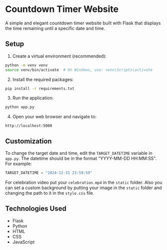 # Countdown Timer Website

A simple and elegant countdown timer website built with Flask that displays the time remaining until a specific date and time.

## Setup

1. Create a virtual environment (recommended):
```bash
python -m venv venv
source venv/bin/activate  # On Windows, use: venv\Scripts\activate
```

2. Install the required packages:
```bash
pip install -r requirements.txt
```

3. Run the application:
```bash
python app.py
```

4. Open your web browser and navigate to:
```
http://localhost:5000
```

## Customization

To change the target date and time, edit the `TARGET_DATETIME` variable in `app.py`. The datetime should be in the format "YYYY-MM-DD HH:MM:SS". For example:
```python
TARGET_DATETIME = "2024-12-31 23:59:59"
```
For celebration video put your `celebration.mp4` in the `static` folder.
Also you can set a custom background by putting your image in the `static` folder and changing the path to it in the `style.css` file.

## Technologies Used

- Flask
- Python
- HTML
- CSS
- JavaScript 